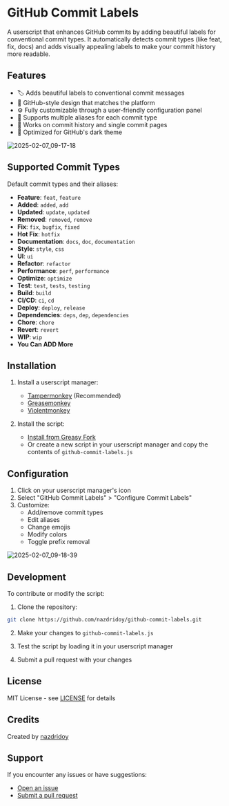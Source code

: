 # GitHub Commit Labels

A userscript that enhances GitHub commits by adding beautiful labels for conventional commit types. It automatically detects commit types (like feat, fix, docs) and adds visually appealing labels to make your commit history more readable.


## Features

- 🏷️ Adds beautiful labels to conventional commit messages
- 🎨 GitHub-style design that matches the platform
- ⚙️ Fully customizable through a user-friendly configuration panel
- 🔄 Supports multiple aliases for each commit type
- 🎯 Works on commit history and single commit pages
- 🌙 Optimized for GitHub's dark theme


![2025-02-07_09-17-18](https://github.com/user-attachments/assets/9ad5e643-e2b0-41f9-b332-f0860a631016)


## Supported Commit Types

Default commit types and their aliases:

- **Feature**: `feat`, `feature`
- **Added**: `added`, `add`
- **Updated**: `update`, `updated`
- **Removed**: `removed`, `remove`
- **Fix**: `fix`, `bugfix`, `fixed`
- **Hot Fix**: `hotfix`
- **Documentation**: `docs`, `doc`, `documentation`
- **Style**: `style`, `css`
- **UI**: `ui`
- **Refactor**: `refactor`
- **Performance**: `perf`, `performance`
- **Optimize**: `optimize`
- **Test**: `test`, `tests`, `testing`
- **Build**: `build`
- **CI/CD**: `ci`, `cd`
- **Deploy**: `deploy`, `release`
- **Dependencies**: `deps`, `dep`, `dependencies`
- **Chore**: `chore`
- **Revert**: `revert`
- **WIP**: `wip`
- **You Can ADD More**
  
## Installation

1. Install a userscript manager:
   - [Tampermonkey](https://www.tampermonkey.net/) (Recommended)
   - [Greasemonkey](https://addons.mozilla.org/en-US/firefox/addon/greasemonkey/)
   - [Violentmonkey](https://violentmonkey.github.io/)

2. Install the script:
   - [Install from Greasy Fork](https://greasyfork.org/en/scripts/526153-github-commit-labels)
   - Or create a new script in your userscript manager and copy the contents of `github-commit-labels.js`

## Configuration

1. Click on your userscript manager's icon
2. Select "GitHub Commit Labels" > "Configure Commit Labels"
3. Customize:
   - Add/remove commit types
   - Edit aliases
   - Change emojis
   - Modify colors
   - Toggle prefix removal
  
  ![2025-02-07_09-18-39](https://github.com/user-attachments/assets/a580845e-88ff-40e0-922e-da8247720eed)


## Development

To contribute or modify the script:

1. Clone the repository:
```bash
git clone https://github.com/nazdridoy/github-commit-labels.git
```

2. Make your changes to `github-commit-labels.js`

3. Test the script by loading it in your userscript manager

4. Submit a pull request with your changes

## License

MIT License - see [LICENSE](LICENSE) for details

## Credits

Created by [nazdridoy](https://github.com/nazdridoy)

## Support

If you encounter any issues or have suggestions:
- [Open an issue](https://github.com/nazdridoy/github-commit-labels/issues)
- [Submit a pull request](https://github.com/nazdridoy/github-commit-labels/pulls)
